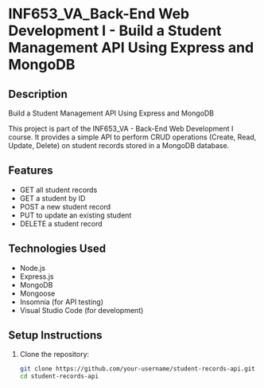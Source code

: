 # INF653_VA_Back-End Web Development I - Build a Student Management API Using Express and MongoDB

## Description

Build a Student Management API Using Express and MongoDB

This project is part of the INF653_VA - Back-End Web Development I course. It provides a simple API to perform CRUD operations (Create, Read, Update, Delete) on student records stored in a MongoDB database.

## Features

- GET all student records
- GET a student by ID
- POST a new student record
- PUT to update an existing student
- DELETE a student record

## Technologies Used

- Node.js
- Express.js
- MongoDB
- Mongoose
- Insomnia (for API testing)
- Visual Studio Code (for development)

## Setup Instructions

1. Clone the repository:

   ```bash
   git clone https://github.com/your-username/student-records-api.git
   cd student-records-api
